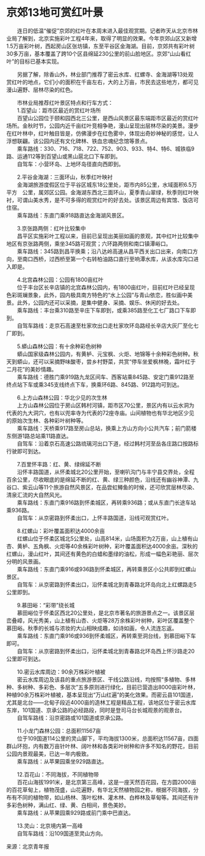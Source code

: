 # 京郊13地可赏红叶景  
  
&emsp;&emsp;连日的低温“催促”京郊的红叶在本周末进入最佳观赏期。记者昨天从北京市林业局了解到，北京实施彩叶工程4年来，取得了明显的效果。今年京郊山区又新增1.5万亩彩叶树，西起房山区张坊镇，东至平谷区金海湖。目前，京郊共有彩叶树30多万亩，基本覆盖了跨10个区县绵延230公里的前山脸地区。京郊“山山看红叶”的目标已基本实现。  
  
&emsp;&emsp;另据了解，除香山外，林业部门推荐了密云水库、红螺寺、金海湖等13处观赏红叶的地点，它们小的面积在千亩左右，大的上万亩，市民去这些地方，都可见漫山遍野、层林尽染的红色。  
  
&emsp;&emsp;市林业局推荐红叶景区特点和行车方式：  
&emsp;&emsp;1.百望山：距市区最近的赏红叶场所  
&emsp;&emsp;百望山公园位于颐和园西北三公里，是西山风景区最东端距市区最近的赏红叶场所。金秋时节，公园内近千亩红叶竞相争艳，漫山呈现出层林尽染的美景。漫步在红叶林中，红叶触目皆是，仿佛漫步在红色雾中，体现出奇妙神秘的感觉，让人浮想联翩。该公园内还有文化碑林、铁血忠魂纪念馆等景点。  
&emsp;&emsp;乘车路线：330、716、718、722、752、903、933、特4、特6、城铁临9路、运通112等到百望山或黑山扈北口下车即到。  
&emsp;&emsp;自驾车：小营环岛、上地环岛径直向西即到。  
  
&emsp;&emsp;2.平谷金海湖：三面环山，秋季红叶映衬  
&emsp;&emsp;金海湖旅游度假区位于平谷区城东18公里处，距市内85公里，水域面积6.5万平方　公里，属郊区公园。金海湖东西北三面环山，夏季青山翠绿，秋季则红叶映衬，可谓山美水秀，是不可多得的观赏红叶的好去处。该景区周边有宾馆、饭店可住宿。  
&emsp;&emsp;乘车路线：东直门乘918路直达金海湖风景区。  
  
&emsp;&emsp;3.京张路两侧：红叶比较集中  
&emsp;&emsp;昌平区实施彩叶工程以来，目前已呈现出美丽如画的景观，其中红叶比较集中地区有京张路两侧，乘坐345路可观赏；六环路两侧和南口镇潭峪口。  
&emsp;&emsp;乘车路线：345路到昌平换乘；沿八达岭高速从昌平西关出口出来，向南口方向，至南口西桥，过西桥至第一个右转柏油路口直行至响潭水库，从该水库沟口进入即是。  
  
&emsp;&emsp;4.北宫森林公园：公园有1800亩红叶  
&emsp;&emsp;位于丰台区长辛店镇的北宫森林公园内，有1800亩红叶，目前红叶已经呈现色彩斑斓景象，此外，园内极具南方特色的“水上公园”与青山依恋，胜似画中美景。此外，公园内还可以采摘，是集中健身、采摘、娱乐、休闲的好去处。  
&emsp;&emsp;乘车路线：丰台乘310路至辛庄下车即到，或乘385路至化工七厂路口下车即到。  
&emsp;&emsp;自驾车路线：走京石高速至杜家坎出口走杜家坎环岛路经长辛店大灰厂至化七厂即到。  
  
&emsp;&emsp;5.蟒山森林公园：有十余种彩色树种  
&emsp;&emsp;蟒山国家级森林公园内，有黄栌、元宝枫、火炬、地锦等十余种彩色树种。秋天到蟒山，还可以采摘野味酸枣，尝乡村野菜，共赏“停车坐爱枫林晚，霜叶红于二月花”的美妙情趣。  
&emsp;&emsp;乘车路线：德胜门乘919路九龙区间车、西客站乘845路、安定门乘912路至终点站下车或乘345支线终点下车，换乘环6路、845路、912路均可到达。  
  
&emsp;&emsp;6.上方山森林公园：华北少见的次生林  
&emsp;&emsp;上方山森林公园位于房山区韩村河镇，距市区70公里，景区内有以云水洞为代表的九大洞穴，也有以兜率寺为代表的72座寺庙。山间植物也有华北地区少见的原始次生林、各种彩叶树种等。  
&emsp;&emsp;乘车路线：天桥乘917路至房山总站，换乘上方山方向小公共汽车；前门箭楼东侧游1路总站乘11路直达。  
&emsp;&emsp;自驾车：沿着京石高速公路琉璃河出口下道，经过韩村河至岳各庄路口按路标行驶即可到达。  
  
&emsp;&emsp;7.百里怀丰路：红、黄、绿绵延不断  
&emsp;&emsp;沿怀丰路国道，从怀柔城北20公里开始，至喇叭沟门与丰宁县交界处，全程百余公里，尽收眼底的是绵延不断的红、黄、绿三种颜色，沿线还有幽谷神潭、九谷口、紫云山等11个旅游自然风景区，在品尝虹鳟鱼的时候，还可欣赏层林尽染、清泉汇流的大自然风光。  
&emsp;&emsp;乘车路线：东直门乘916路到怀柔城区，再转乘936路；或从东直门长途车站乘936路。  
&emsp;&emsp;自驾车：从京密路到怀柔出口，上怀丰路国道，沿线可观赏红叶。  
  
&emsp;&emsp;8.红螺山：彩叶覆盖面积达4000余亩  
&emsp;&emsp;红螺山位于怀柔区城北5公里处，山高814米，山场面积为2万亩，山上植有山杏、黄栌、五角枫、火炬等40余株彩叶树种，彩叶覆盖面积达4000余亩。深秋的红螺山，漫山红叶，其间还有黄色的白蜡和墨绿的油松，形成一幅色彩艳丽、层次分明的风景画。  
&emsp;&emsp;乘车路线：东直门乘916或936路到怀柔城区，再转乘景区小公共即到红螺山景区。  
&emsp;&emsp;自驾车：从京密路到怀柔出口，沿怀柔城北到青春路北环岛向北上红螺路走5公里即到。  
  
&emsp;&emsp;9.慕田峪：“彩带”绕长城  
&emsp;&emsp;慕田峪位于怀柔区西北20公里处，是北京市著名的旅游景点之一。该景区层峦叠嶂，风光秀美，山上植有山杏、火炬等28万余株彩叶树种，彩叶区覆盖整个慕田峪。秋季的长城与浓妆的大山相映成趣，如诗如画，令人流连忘返。  
&emsp;&emsp;乘车路线：东直门乘916或936到怀柔城区，再转乘至洞台线，到慕田峪下车即可。  
&emsp;&emsp;自驾车：从京密路到怀柔出口，沿怀柔城北到青春路北环岛西上怀沙路走20公里即可到达。  
  
&emsp;&emsp;10.密云水库周边：90余万株彩叶植被  
&emsp;&emsp;密云水库周边及该县的重点旅游景区、干线公路沿线，均按照“多植物、多林种、多树种、多彩色、多层次”五多原则进行绿化，目前已营造出8000亩彩叶林，种植90余万株彩叶植被，基本呈现出“万山红遍”的美化效果。而密云县101国道，尤其是北台——北甸子段近4000亩的造林工程是精品工程，该地区位于密云水库东岸，101国道、京承公路的必经路段，同时是登司马台长城观景的观景台。  
&emsp;&emsp;自驾车路线：沿京密路或101国道或京承公路。  
  
&emsp;&emsp;11.小龙门森林公园：总面积11567亩  
&emsp;&emsp;位于109国道114公里的灵山脚下，平均海拔1300米，总面积达11567亩，四面群山环抱，内有数万亩针叶林、阔叶林和各类彩叶树种和许多不知名的野花，目前公园内景观最美，已达一年内极致。  
&emsp;&emsp;乘车路线：从苹果园乘坐929路直达。  
  
&emsp;&emsp;12.百花山：不同海拔，不同植物带  
&emsp;&emsp;百花山海拔1991米，是北京第三高峰，这是一座天然百花园，在方圆2000亩的百花草甸上，植物茂盛，山花遍野，有华北天然植物园之称，根据不同海拔，分布有不同的植物带，如山杨林、落叶松林、灌木林、白桦林及草甸等。其间还有许多彩色树种，满山红、绿、黄、白相间，景色美妙。  
&emsp;&emsp;乘车路线：从苹果园乘929路或前门乘中巴直达。  
  
&emsp;&emsp;13.灵山：北京境内第一高峰  
&emsp;&emsp;自驾车路线：沿109国道至灵山方向。  
  
来源：北京青年报 